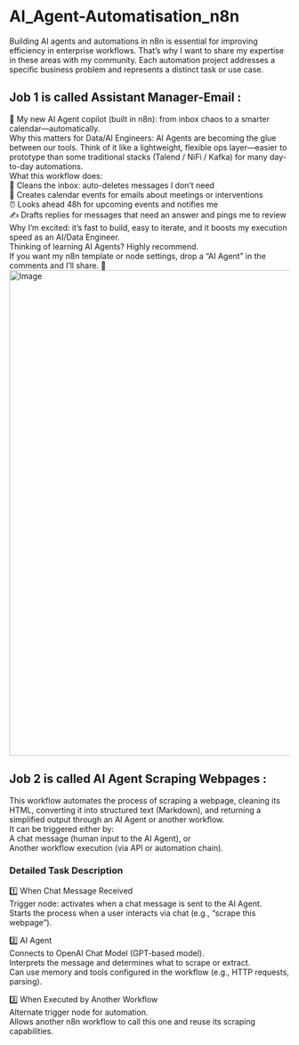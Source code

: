 # AI_Agent-Automatisation_n8n
Building AI agents and automations in n8n is essential for improving efficiency in enterprise workflows. That’s why I want to share my expertise in these areas with my community. Each automation project addresses a specific business problem and represents a distinct task or use case.

## Job 1 is called Assistant Manager-Email : <br>
🚀 My new AI Agent copilot (built in n8n): from inbox chaos to a smarter calendar—automatically.<br>
Why this matters for Data/AI Engineers: AI Agents are becoming the glue between our tools. Think of it like a lightweight, flexible ops layer—easier to prototype than some traditional stacks (Talend / NiFi / Kafka) for many day-to-day automations. <br>
What this workflow does: <br>
🧹 Cleans the inbox: auto-deletes messages I don’t need <br>
📅 Creates calendar events for emails about meetings or interventions <br>
⏰ Looks ahead 48h for upcoming events and notifies me <br>
✍️ Drafts replies for messages that need an answer and pings me to review <br>
Why I’m excited: it’s fast to build, easy to iterate, and it boosts my execution speed as an AI/Data Engineer. <br>
Thinking of learning AI Agents? Highly recommend. <br>
If you want my n8n template or node settings, drop a “AI Agent” in the comments and I’ll share. 🙌 <br>
<img width="1219" height="872" alt="Image" src="https://github.com/user-attachments/assets/ae59b8d8-47d4-4f96-b10d-6cc82110b674" />

## Job 2 is called AI Agent Scraping Webpages : <br>
This workflow automates the process of scraping a webpage, cleaning its HTML, converting it into structured text (Markdown), and returning a simplified output through an AI Agent or another workflow. <br>
It can be triggered either by: <br>
A chat message (human input to the AI Agent), or <br>
Another workflow execution (via API or automation chain). <br>

### Detailed Task Description
1️⃣ When Chat Message Received <br>
Trigger node: activates when a chat message is sent to the AI Agent. <br>
Starts the process when a user interacts via chat (e.g., “scrape this webpage”). <br>

2️⃣ AI Agent <br>
Connects to OpenAI Chat Model (GPT-based model). <br>
Interprets the message and determines what to scrape or extract. <br>
Can use memory and tools configured in the workflow (e.g., HTTP requests, parsing). <br>

3️⃣ When Executed by Another Workflow <br>
Alternate trigger node for automation. <br>
Allows another n8n workflow to call this one and reuse its scraping capabilities. <br>
